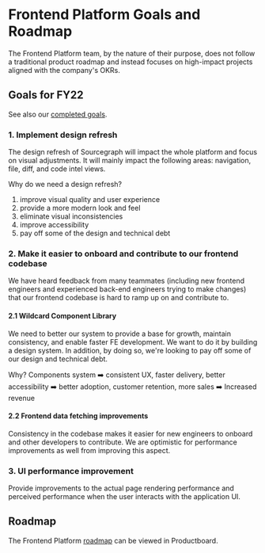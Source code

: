 # Frontend Platform Goals and Roadmap

The Frontend Platform team, by the nature of their purpose, does not follow a traditional product roadmap and instead focuses on high-impact projects aligned with the company's OKRs.

## Goals for FY22

See also our [completed goals](goals_completed.md).

### 1. Implement design refresh

The design refresh of Sourcegraph will impact the whole platform and focus on visual adjustments. It will mainly impact the following areas: navigation, file, diff, and code intel views.

Why do we need a design refresh?

1. improve visual quality and user experience
1. provide a more modern look and feel
1. eliminate visual inconsistencies
1. improve accessibility
1. pay off some of the design and technical debt

### 2. Make it easier to onboard and contribute to our frontend codebase

We have heard feedback from many teammates (including new frontend engineers and experienced back-end engineers trying to make changes) that our frontend codebase is hard to ramp up on and contribute to.

#### 2.1 Wildcard Component Library

We need to better our system to provide a base for growth, maintain consistency, and enable faster FE development. We want to do it by building a design system. In addition, by doing so, we're looking to pay off some of our design and technical debt.

Why?
Components system ➡️ consistent UX, faster delivery, better accessibility ➡️ better adoption, customer retention, more sales ➡️ Increased revenue

#### 2.2 Frontend data fetching improvements

Consistency in the codebase makes it easier for new engineers to onboard and other developers to contribute. We are optimistic for performance improvements as well from improving this aspect.

### 3. UI performance improvement

Provide improvements to the actual page rendering performance and perceived performance when the user interacts with the application UI.

## Roadmap

The Frontend Platform [roadmap](https://sourcegraph.productboard.com/feature-board/2689572-fy2022-roadmap-developer-insights) can be viewed in Productboard.
